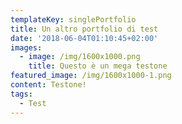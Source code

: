 ```yaml
---
templateKey: singlePortfolio
title: Un altro portfolio di test
date: '2018-06-04T01:10:45+02:00'
images:
  - image: /img/1600x1000.png
    title: Questo è un mega testone
featured_image: /img/1600x1000-1.png
content: Testone!
tags:
  - Test
---
```


